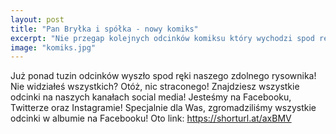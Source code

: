 ```yaml
---
layout: post
title: "Pan Bryłka i spółka - nowy komiks"
excerpt: "Nie przegap kolejnych odcinków komiksu który wychodzi spod ręki naszego zdolnego rysownika!"
image: "komiks.jpg"
---
```


Już ponad tuzin odcinków wyszło spod ręki naszego zdolnego rysownika! Nie widziałeś wszystkich? Otóż, nic straconego! Znajdziesz wszystkie odcinki na naszych kanałach social media! Jesteśmy na Facebooku, Twitterze oraz Instagramie! Specjalnie dla Was, zgromadziliśmy wszystkie odcinki w albumie na Facebooku! Oto link: https://shorturl.at/axBMV 

